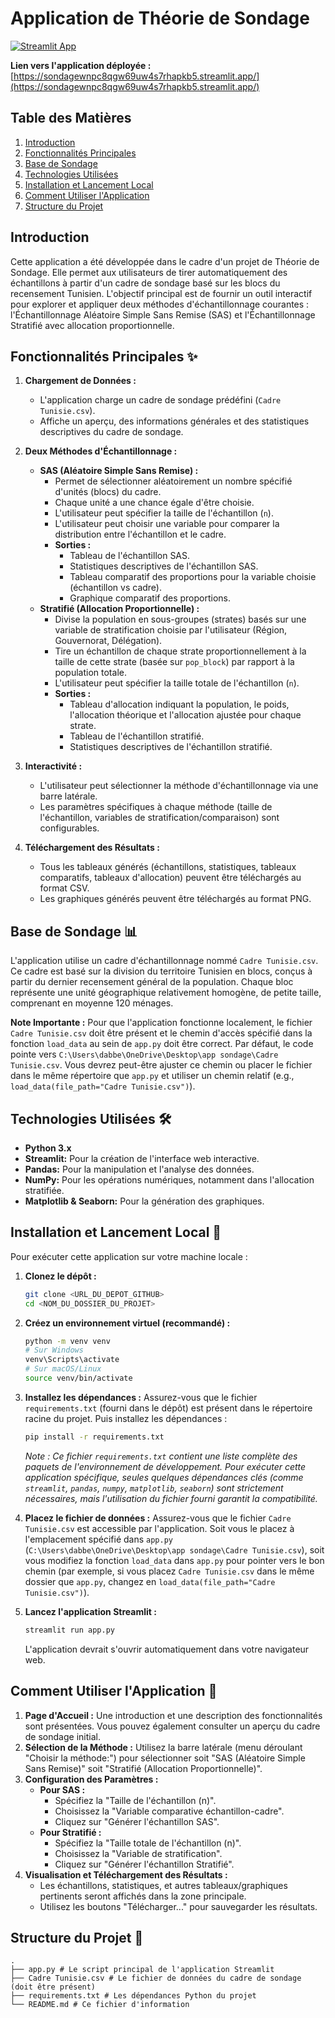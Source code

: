 # Application de Théorie de Sondage

[![Streamlit App](https://static.streamlit.io/badges/streamlit_badge_black_white.svg)](https://sondagewnpc8qgw69uw4s7rhapkb5.streamlit.app/)

**Lien vers l'application déployée :** [https://sondagewnpc8qgw69uw4s7rhapkb5.streamlit.app/](https://sondagewnpc8qgw69uw4s7rhapkb5.streamlit.app/)

## Table des Matières
1.  [Introduction](#introduction)
2.  [Fonctionnalités Principales](#fonctionnalités-principales)
3.  [Base de Sondage](#base-de-sondage)
4.  [Technologies Utilisées](#technologies-utilisées)
5.  [Installation et Lancement Local](#installation-et-lancement-local)
6.  [Comment Utiliser l'Application](#comment-utiliser-lapplication)
7.  [Structure du Projet](#structure-du-projet)

## Introduction

Cette application a été développée dans le cadre d'un projet de Théorie de Sondage. Elle permet aux utilisateurs de tirer automatiquement des échantillons à partir d'un cadre de sondage basé sur les blocs du recensement Tunisien. L'objectif principal est de fournir un outil interactif pour explorer et appliquer deux méthodes d'échantillonnage courantes : l'Échantillonnage Aléatoire Simple Sans Remise (SAS) et l'Échantillonnage Stratifié avec allocation proportionnelle.

## Fonctionnalités Principales ✨

1.  **Chargement de Données :**
    *   L'application charge un cadre de sondage prédéfini (`Cadre Tunisie.csv`).
    *   Affiche un aperçu, des informations générales et des statistiques descriptives du cadre de sondage.

2.  **Deux Méthodes d'Échantillonnage :**
    *   **SAS (Aléatoire Simple Sans Remise) :**
        *   Permet de sélectionner aléatoirement un nombre spécifié d'unités (blocs) du cadre.
        *   Chaque unité a une chance égale d'être choisie.
        *   L'utilisateur peut spécifier la taille de l'échantillon (`n`).
        *   L'utilisateur peut choisir une variable pour comparer la distribution entre l'échantillon et le cadre.
        *   **Sorties :**
            *   Tableau de l'échantillon SAS.
            *   Statistiques descriptives de l'échantillon SAS.
            *   Tableau comparatif des proportions pour la variable choisie (échantillon vs cadre).
            *   Graphique comparatif des proportions.
    *   **Stratifié (Allocation Proportionnelle) :**
        *   Divise la population en sous-groupes (strates) basés sur une variable de stratification choisie par l'utilisateur (Région, Gouvernorat, Délégation).
        *   Tire un échantillon de chaque strate proportionnellement à la taille de cette strate (basée sur `pop_block`) par rapport à la population totale.
        *   L'utilisateur peut spécifier la taille totale de l'échantillon (`n`).
        *   **Sorties :**
            *   Tableau d'allocation indiquant la population, le poids, l'allocation théorique et l'allocation ajustée pour chaque strate.
            *   Tableau de l'échantillon stratifié.
            *   Statistiques descriptives de l'échantillon stratifié.

3.  **Interactivité :**
    *   L'utilisateur peut sélectionner la méthode d'échantillonnage via une barre latérale.
    *   Les paramètres spécifiques à chaque méthode (taille de l'échantillon, variables de stratification/comparaison) sont configurables.

4.  **Téléchargement des Résultats :**
    *   Tous les tableaux générés (échantillons, statistiques, tableaux comparatifs, tableaux d'allocation) peuvent être téléchargés au format CSV.
    *   Les graphiques générés peuvent être téléchargés au format PNG.

## Base de Sondage 📊

L'application utilise un cadre d'échantillonnage nommé `Cadre Tunisie.csv`. Ce cadre est basé sur la division du territoire Tunisien en blocs, conçus à partir du dernier recensement général de la population. Chaque bloc représente une unité géographique relativement homogène, de petite taille, comprenant en moyenne 120 ménages.

**Note Importante :** Pour que l'application fonctionne localement, le fichier `Cadre Tunisie.csv` doit être présent et le chemin d'accès spécifié dans la fonction `load_data` au sein de `app.py` doit être correct. Par défaut, le code pointe vers `C:\Users\dabbe\OneDrive\Desktop\app sondage\Cadre Tunisie.csv`. Vous devrez peut-être ajuster ce chemin ou placer le fichier dans le même répertoire que `app.py` et utiliser un chemin relatif (e.g., `load_data(file_path="Cadre Tunisie.csv")`).

## Technologies Utilisées 🛠️

*   **Python 3.x**
*   **Streamlit:** Pour la création de l'interface web interactive.
*   **Pandas:** Pour la manipulation et l'analyse des données.
*   **NumPy:** Pour les opérations numériques, notamment dans l'allocation stratifiée.
*   **Matplotlib & Seaborn:** Pour la génération des graphiques.

## Installation et Lancement Local 🚀

Pour exécuter cette application sur votre machine locale :

1.  **Clonez le dépôt :**
    ```bash
    git clone <URL_DU_DEPOT_GITHUB>
    cd <NOM_DU_DOSSIER_DU_PROJET>
    ```

2.  **Créez un environnement virtuel (recommandé) :**
    ```bash
    python -m venv venv
    # Sur Windows
    venv\Scripts\activate
    # Sur macOS/Linux
    source venv/bin/activate
    ```

3.  **Installez les dépendances :**
    Assurez-vous que le fichier `requirements.txt` (fourni dans le dépôt) est présent dans le répertoire racine du projet.
    Puis installez les dépendances :
    ```bash
    pip install -r requirements.txt
    ```
    *Note : Ce fichier `requirements.txt` contient une liste complète des paquets de l'environnement de développement. Pour exécuter cette application spécifique, seules quelques dépendances clés (comme `streamlit`, `pandas`, `numpy`, `matplotlib`, `seaborn`) sont strictement nécessaires, mais l'utilisation du fichier fourni garantit la compatibilité.*

4.  **Placez le fichier de données :**
    Assurez-vous que le fichier `Cadre Tunisie.csv` est accessible par l'application. Soit vous le placez à l'emplacement spécifié dans `app.py` (`C:\Users\dabbe\OneDrive\Desktop\app sondage\Cadre Tunisie.csv`), soit vous modifiez la fonction `load_data` dans `app.py` pour pointer vers le bon chemin (par exemple, si vous placez `Cadre Tunisie.csv` dans le même dossier que `app.py`, changez en `load_data(file_path="Cadre Tunisie.csv")`).

5.  **Lancez l'application Streamlit :**
    ```bash
    streamlit run app.py
    ```
    L'application devrait s'ouvrir automatiquement dans votre navigateur web.

## Comment Utiliser l'Application 📖

1.  **Page d'Accueil :** Une introduction et une description des fonctionnalités sont présentées. Vous pouvez également consulter un aperçu du cadre de sondage initial.
2.  **Sélection de la Méthode :** Utilisez la barre latérale (menu déroulant "Choisir la méthode:") pour sélectionner soit "SAS (Aléatoire Simple Sans Remise)" soit "Stratifié (Allocation Proportionnelle)".
3.  **Configuration des Paramètres :**
    *   **Pour SAS :**
        *   Spécifiez la "Taille de l'échantillon (n)".
        *   Choisissez la "Variable comparative échantillon-cadre".
        *   Cliquez sur "Générer l'échantillon SAS".
    *   **Pour Stratifié :**
        *   Spécifiez la "Taille totale de l'échantillon (n)".
        *   Choisissez la "Variable de stratification".
        *   Cliquez sur "Générer l'échantillon Stratifié".
4.  **Visualisation et Téléchargement des Résultats :**
    *   Les échantillons, statistiques, et autres tableaux/graphiques pertinents seront affichés dans la zone principale.
    *   Utilisez les boutons "Télécharger..." pour sauvegarder les résultats.

## Structure du Projet 📂
```
.
├── app.py # Le script principal de l'application Streamlit
├── Cadre Tunisie.csv # Le fichier de données du cadre de sondage (doit être présent)
├── requirements.txt # Les dépendances Python du projet
└── README.md # Ce fichier d'information
```
